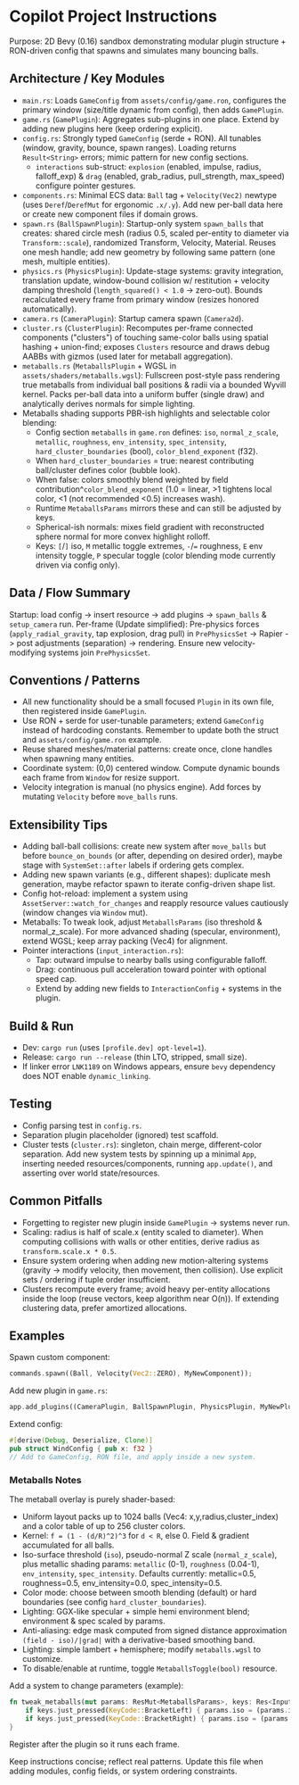 # Copilot Project Instructions

Purpose: 2D Bevy (0.16) sandbox demonstrating modular plugin structure + RON-driven config that spawns and simulates many bouncing balls.

## Architecture / Key Modules
- `main.rs`: Loads `GameConfig` from `assets/config/game.ron`, configures the primary window (size/title dynamic from config), then adds `GamePlugin`.
- `game.rs` (`GamePlugin`): Aggregates sub-plugins in one place. Extend by adding new plugins here (keep ordering explicit).
- `config.rs`: Strongly typed `GameConfig` (serde + RON). All tunables (window, gravity, bounce, spawn ranges). Loading returns `Result<String>` errors; mimic pattern for new config sections.
	* `interactions` sub-struct: `explosion` (enabled, impulse, radius, falloff_exp) & `drag` (enabled, grab_radius, pull_strength, max_speed) configure pointer gestures.
- `components.rs`: Minimal ECS data: `Ball` tag + `Velocity(Vec2)` newtype (uses `Deref`/`DerefMut` for ergonomic `.x/.y`). Add new per-ball data here or create new component files if domain grows.
- `spawn.rs` (`BallSpawnPlugin`): Startup-only system `spawn_balls` that creates: shared circle mesh (radius 0.5, scaled per-entity to diameter via `Transform::scale`), randomized Transform, Velocity, Material. Reuses one mesh handle; add new geometry by following same pattern (one mesh, multiple entities).
- `physics.rs` (`PhysicsPlugin`): Update-stage systems: gravity integration, translation update, window-bound collision w/ restitution + velocity damping threshold (`length_squared() < 1.0` -> zero-out). Bounds recalculated every frame from primary window (resizes honored automatically).
- `camera.rs` (`CameraPlugin`): Startup camera spawn (`Camera2d`).
- `cluster.rs` (`ClusterPlugin`): Recomputes per-frame connected components ("clusters") of touching same-color balls using spatial hashing + union-find; exposes `Clusters` resource and draws debug AABBs with gizmos (used later for metaball aggregation).
 - `metaballs.rs` (`MetaballsPlugin` + WGSL in `assets/shaders/metaballs.wgsl`): Fullscreen post-style pass rendering true metaballs from individual ball positions & radii via a bounded Wyvill kernel. Packs per-ball data into a uniform buffer (single draw) and analytically derives normals for simple lighting.
 - Metaballs shading supports PBR-ish highlights and selectable color blending:
 	 * Config section `metaballs` in `game.ron` defines: `iso`, `normal_z_scale`, `metallic`, `roughness`, `env_intensity`, `spec_intensity`, `hard_cluster_boundaries` (bool), `color_blend_exponent` (f32).
 	 * When `hard_cluster_boundaries` = true: nearest contributing ball/cluster defines color (bubble look).
 	 * When false: colors smoothly blend weighted by field contribution^`color_blend_exponent` (1.0 = linear, >1 tightens local color, <1 (not recommended <0.5) increases wash).
 	 * Runtime `MetaballsParams` mirrors these and can still be adjusted by keys.
 	 * Spherical-ish normals: mixes field gradient with reconstructed sphere normal for more convex highlight rolloff.
 	 * Keys: `[`/`]` iso, `M` metallic toggle extremes, `-`/`=` roughness, `E` env intensity toggle, `P` specular toggle (color blending mode currently driven via config only).

## Data / Flow Summary
Startup: load config -> insert resource -> add plugins -> `spawn_balls` & `setup_camera` run.
Per-frame (Update simplified): Pre-physics forces (`apply_radial_gravity`, tap explosion, drag pull) in `PrePhysicsSet` -> Rapier -> post adjustments (separation) -> rendering. Ensure new velocity-modifying systems join `PrePhysicsSet`.

## Conventions / Patterns
- All new functionality should be a small focused `Plugin` in its own file, then registered inside `GamePlugin`.
- Use RON + serde for user-tunable parameters; extend `GameConfig` instead of hardcoding constants. Remember to update both the struct and `assets/config/game.ron` example.
- Reuse shared meshes/material patterns: create once, clone handles when spawning many entities.
- Coordinate system: (0,0) centered window. Compute dynamic bounds each frame from `Window` for resize support.
- Velocity integration is manual (no physics engine). Add forces by mutating `Velocity` before `move_balls` runs.

## Extensibility Tips
- Adding ball-ball collisions: create new system after `move_balls` but before `bounce_on_bounds` (or after, depending on desired order), maybe stage with `SystemSet::after` labels if ordering gets complex.
- Adding new spawn variants (e.g., different shapes): duplicate mesh generation, maybe refactor spawn to iterate config-driven shape list.
- Config hot-reload: implement a system using `AssetServer::watch_for_changes` and reapply resource values cautiously (window changes via `Window` mut).
 - Metaballs: To tweak look, adjust `MetaballsParams` (iso threshold & normal_z_scale). For more advanced shading (specular, environment), extend WGSL; keep array packing (Vec4) for alignment.
 - Pointer interactions (`input_interaction.rs`):
	 * Tap: outward impulse to nearby balls using configurable falloff.
	 * Drag: continuous pull acceleration toward pointer with optional speed cap.
	 * Extend by adding new fields to `InteractionConfig` + systems in the plugin.

## Build & Run
- Dev: `cargo run` (uses `[profile.dev] opt-level=1`).
- Release: `cargo run --release` (thin LTO, stripped, small size).
- If linker error `LNK1189` on Windows appears, ensure `bevy` dependency does NOT enable `dynamic_linking`.

## Testing
- Config parsing test in `config.rs`.
- Separation plugin placeholder (ignored) test scaffold.
- Cluster tests (`cluster.rs`): singleton, chain merge, different-color separation.
Add new system tests by spinning up a minimal `App`, inserting needed resources/components, running `app.update()`, and asserting over world state/resources.

## Common Pitfalls
- Forgetting to register new plugin inside `GamePlugin` -> systems never run.
- Scaling: radius is half of scale.x (entity scaled to diameter). When computing collisions with walls or other entities, derive radius as `transform.scale.x * 0.5`.
- Ensure system ordering when adding new motion-altering systems (gravity -> modify velocity, then movement, then collision). Use explicit sets / ordering if tuple order insufficient.
- Clusters recompute every frame; avoid heavy per-entity allocations inside the loop (reuse vectors, keep algorithm near O(n)). If extending clustering data, prefer amortized allocations.

## Examples
Spawn custom component:
```rust
commands.spawn((Ball, Velocity(Vec2::ZERO), MyNewComponent));
```
Add new plugin in `game.rs`:
```rust
app.add_plugins((CameraPlugin, BallSpawnPlugin, PhysicsPlugin, MyNewPlugin));
```
Extend config:
```rust
#[derive(Debug, Deserialize, Clone)]
pub struct WindConfig { pub x: f32 }
// Add to GameConfig, RON file, and apply inside a new system.
```

### Metaballs Notes
The metaball overlay is purely shader-based:
* Uniform layout packs up to 1024 balls (Vec4: x,y,radius,cluster_index) and a color table of up to 256 cluster colors.
* Kernel: `f = (1 - (d/R)^2)^3` for `d < R`, else 0. Field & gradient accumulated for all balls.
* Iso-surface threshold (`iso`), pseudo-normal Z scale (`normal_z_scale`), plus metallic shading params: `metallic` (0-1), `roughness` (0.04-1), `env_intensity`, `spec_intensity`. Defaults currently: metallic=0.5, roughness=0.5, env_intensity=0.0, spec_intensity=0.5.
* Color mode: choose between smooth blending (default) or hard boundaries (see config `hard_cluster_boundaries`).
* Lighting: GGX-like specular + simple hemi environment blend; environment & spec scaled by params.
* Anti-aliasing: edge mask computed from signed distance approximation `(field - iso)/|grad|` with a derivative-based smoothing band.
* Lighting: simple lambert + hemisphere; modify `metaballs.wgsl` to customize.
* To disable/enable at runtime, toggle `MetaballsToggle(bool)` resource.

Add a system to change parameters (example):
```rust
fn tweak_metaballs(mut params: ResMut<MetaballsParams>, keys: Res<Input<KeyCode>>) {
	if keys.just_pressed(KeyCode::BracketLeft) { params.iso = (params.iso - 0.05).max(0.2); }
	if keys.just_pressed(KeyCode::BracketRight) { params.iso = (params.iso + 0.05).min(1.5); }
}
```
Register after the plugin so it runs each frame.


Keep instructions concise; reflect real patterns. Update this file when adding modules, config fields, or system ordering constraints.
